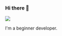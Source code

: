 ### Hi there 👋

<img class="hidden dark:inline-block" src="https://www.codewars.com/users/Destro1/badges/large">

<br>

I'm a beginner developer.

<!--
**CapedBaldy0/CapedBaldy0** is a ✨ _special_ ✨ repository because its `README.md` (this file) appears on your GitHub profile.

Here are some ideas to get you started:

- 🔭 I’m currently working on ...
- 🌱 I’m currently learning ...
- 👯 I’m looking to collaborate on ...
- 🤔 I’m looking for help with ...
- 💬 Ask me about ...
- 📫 How to reach me: ...
- 😄 Pronouns: ...
- ⚡ Fun fact: ...
-->
